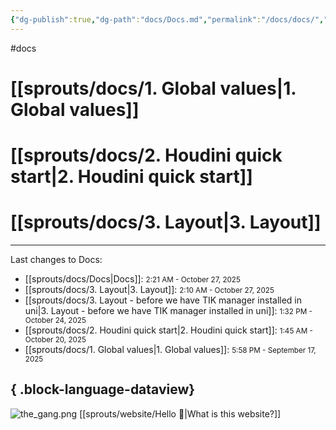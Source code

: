 ```yaml
---
{"dg-publish":true,"dg-path":"docs/Docs.md","permalink":"/docs/docs/","tags":["gardenEntry"],"dgShowFileTree":true}
---
```


#docs

# [[sprouts/docs/1. Global values\|1. Global values]]

# [[sprouts/docs/2. Houdini quick start\|2. Houdini quick start]] 

# [[sprouts/docs/3. Layout\|3. Layout]]


---
Last changes to Docs:
- [[sprouts/docs/Docs\|Docs]]: <small> 2:21 AM - October 27, 2025</small>
- [[sprouts/docs/3. Layout\|3. Layout]]: <small> 2:10 AM - October 27, 2025</small>
- [[sprouts/docs/3. Layout - before we have TIK manager installed in uni\|3. Layout - before we have TIK manager installed in uni]]: <small> 1:32 PM - October 24, 2025</small>
- [[sprouts/docs/2. Houdini quick start\|2. Houdini quick start]]: <small> 1:45 AM - October 20, 2025</small>
- [[sprouts/docs/1. Global values\|1. Global values]]: <small> 5:58 PM - September 17, 2025</small>

{ .block-language-dataview}
---
![the_gang.png](/img/user/sprouts/website/the_gang.png)
[[sprouts/website/Hello 👋\|What is this website?]]


